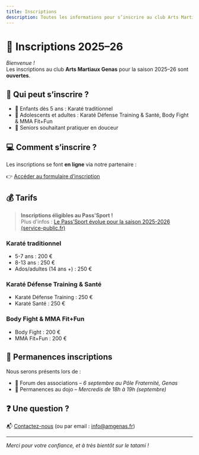 ```yaml
---
title: Inscriptions
description: Toutes les informations pour s’inscrire au club Arts Martiaux Genas pour la saison 2025–2026.
---
```

# 📝 Inscriptions 2025–26

_Bienvenue !_  
Les inscriptions au club **Arts Martiaux Genas** pour la saison 2025–26 sont **ouvertes**.

## 🥋 Qui peut s’inscrire ?

- 👶 Enfants dès 5 ans : Karaté traditionnel
- 🧑 Adolescents et adultes : Karaté Défense Training & Santé, Body Fight & MMA Fit+Fun
- 👵 Seniors souhaitant pratiquer en douceur

## 💻 Comment s’inscrire ?

Les inscriptions se font **en ligne** via notre partenaire :

👉 [Accéder au formulaire d’inscription](https://www.payasso.fr/artsmartiauxgenas/inscriptions-2025-26)  

## 💰 Tarifs

> **Inscriptions éligibles au Pass'Sport !**  
> Plus d'infos : [Le Pass’Sport évolue pour la saison 2025-2026 (service-public.fr)](https://www.service-public.fr/particuliers/actualites/A15850)

### Karaté traditionnel

- 5-7 ans : 200 €
- 8-13 ans : 250 €
- Ados/adultes (14 ans +) : 250 €

### Karaté Défense Training & Santé

- Karaté Défense Training : 250 €
- Karaté Santé : 250 €

### Body Fight & MMA Fit+Fun

- Body Fight : 200 €
- MMA Fit+Fun : 200 €

## 📍 Permanences inscriptions

Nous serons présents lors de :

- 🎪 Forum des associations – *6 septembre au Pôle Fraternité, Genas*
- 📌 Permanences au dojo – *Mercredis de 18h à 19h (septembre)*

## ❓ Une question ?

📬 [Contactez-nous](/contact) (ou par email : [info@amgenas.fr](mailto:info@amgenas.fr))

---

_Merci pour votre confiance, et à très bientôt sur le tatami !_